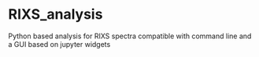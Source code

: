 # RIXS_analysis
Python based analysis for RIXS spectra compatible with command line and a GUI based on jupyter widgets
